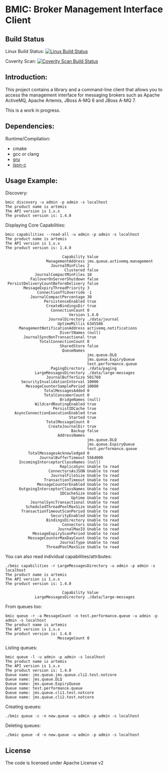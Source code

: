 BMIC: Broker Management Interface Client
============

Build Status
----
Linux Build Status: [![Linux Build Status](https://travis-ci.org/orpiske/bmic.svg?branch=master)](https://travis-ci.org/orpiske/bmic)

Coverity Scan: [![Coverity Scan Build Status](https://scan.coverity.com/projects/10840/badge.svg)](https://scan.coverity.com/projects/orpiske-bmic)

Introduction:
----

This project contains a library and a command-line client that allows you to
access the management interface for messaging brokers such as Apache ActiveMQ,
Apache Artemis, JBoss A-MQ 6 and JBoss A-MQ 7.

This is a work in progress.

Dependencies:
----

Runtime/Compilation:
* cmake
* gcc or clang
* [gru](https://github.com/orpiske/gru)
* [json-c](https://github.com/json-c/json-c)


Usage Example:
----

Discovery:

```
bmic discovery -u admin -p admin -s localhost
The product name is artemis
The API version is 1.x.x
The product version is: 1.4.0
```

Displaying Core Capabilities:
```
bmic capabilities --read-all -u admin -p admin -s localhost                          
The product name is artemis
The API version is 1.x.x
The product version is: 1.4.0

                         Capability Value                    
                  ManagementAddress jms.queue.activemq.management
                    JournalMinFiles 2
                          Clustered false
             JournalCompactMinFiles 10
           FailoverOnServerShutdown false
 PersistDeliveryCountBeforeDelivery false
        MessageExpiryThreadPriority 3
              ConnectionTTLOverride -1
           JournalCompactPercentage 30
                 PersistenceEnabled true
                  CreateBindingsDir true
                    ConnectionCount 0
                            Version 1.4.0                    
                   JournalDirectory ./data/journal           
                       UptimeMillis 6345586
      ManagementNotificationAddress activemq.notifications   
                        DivertNames (null)
        JournalSyncNonTransactional true
               TotalConnectionCount 0
                        SharedStore false
                         QueueNames 
                                    jms.queue.DLQ
                                    jms.queue.ExpiryQueue
                                    test.performance.queue
                    PagingDirectory ./data/paging            
             LargeMessagesDirectory ./data/large-messages    
                  JournalBufferSize 501760
       SecurityInvalidationInterval 10000
         MessageCounterSamplePeriod 10000
                 TotalMessagesAdded 0
                 TotalConsumerCount 0
                        BridgeNames (null)
             WildcardRoutingEnabled true
                     PersistIDCache true
    AsyncConnectionExecutionEnabled true
                            Started true
                  TotalMessageCount 0
                   CreateJournalDir true
                             Backup false
                       AddressNames 
                                    jms.queue.DLQ
                                    jms.queue.ExpiryQueue
                                    test.performance.queue
          TotalMessagesAcknowledged 0
               JournalBufferTimeout 5564000
      IncomingInterceptorClassNames (null)
                        ReplicaSync Unable to read
                   ConnectorsAsJSON Unable to read
                    JournalFileSize Unable to read
                 TransactionTimeout Unable to read
              MessageCounterEnabled Unable to read
      OutgoingInterceptorClassNames Unable to read
                        IDCacheSize Unable to read
                             Uptime Unable to read
           JournalSyncTransactional Unable to read
         ScheduledThreadPoolMaxSize Unable to read
       TransactionTimeoutScanPeriod Unable to read
                    SecurityEnabled Unable to read
                  BindingsDirectory Unable to read
                         Connectors Unable to read
                       JournalMaxIO Unable to read
            MessageExpiryScanPeriod Unable to read
          MessageCounterMaxDayCount Unable to read
                        JournalType Unable to read
                  ThreadPoolMaxSize Unable to read

```

You can also read individual capabilities/attributes: 
```
./bmic capabilities -r LargeMessagesDirectory -u admin -p admin -s localhost       
The product name is artemis
The API version is 1.x.x
The product version is: 1.4.0

                         Capability Value                    
             LargeMessagesDirectory ./data/large-messages
```

From queues too:
```
bmic queue -r -a MessageCount -n test.performance.queue -u admin -p admin -s localhost
The product name is artemis
The API version is 1.x.x
The product version is: 1.4.0
                       MessageCount 0
```

Listing queues:

```
bmic queue -l -u admin -p admin -s localhost
The product name is artemis
The API version is 1.x.x
The product version is: 1.4.0
Queue name: jms.queue.jms.queue.cli2.test.notcore
Queue name: jms.queue.DLQ
Queue name: jms.queue.ExpiryQueue
Queue name: test.performance.queue
Queue name: jms.queue.cli1.test.notcore
Queue name: jms.queue.cli2.test.notcore
```

Creating queues:
```
./bmic queue -c -n new.queue -u admin -p admin -s localhost
```

Deleting queues:
```
./bmic queue -d -n new.queue -u admin -p admin -s localhost
```


License
----

The code is licensed under Apache License v2
